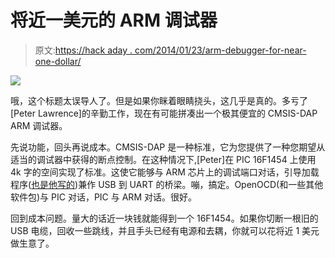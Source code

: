 # 将近一美元的 ARM 调试器

> 原文:[https://hack aday . com/2014/01/23/arm-debugger-for-near-one-dollar/](https://hackaday.com/2014/01/23/arm-debugger-for-nearly-one-dollar/)

![](../Images/b78947befb3c4567ad195d1321b17344.png)

哦，这个标题太误导人了。但是如果你眯着眼睛挠头，这几乎是真的。多亏了[Peter Lawrence]的辛勤工作，现在有可能拼凑出一个极其便宜的 CMSIS-DAP ARM 调试器。

先说功能，回头再说成本。CMSIS-DAP 是一种标准，它为您提供了一种您期望从适当的调试器中获得的断点控制。在这种情况下,[Peter]在 PIC 16F1454 上使用 4k 字的空间实现了标准。这使它能够与 ARM 芯片上的调试端口对话，引导加载程序([也是他写的](https://code.google.com/p/pic16f1454-bootloader/))兼作 USB 到 UART 的桥梁。嘣，搞定。OpenOCD(和一些其他软件包)与 PIC 对话，PIC 与 ARM 对话。很好。

回到成本问题。量大的话近一块钱就能得到一个 16F1454。如果你切断一根旧的 USB 电缆，回收一些跳线，并且手头已经有电源和去耦，你就可以花将近 1 美元做生意了。